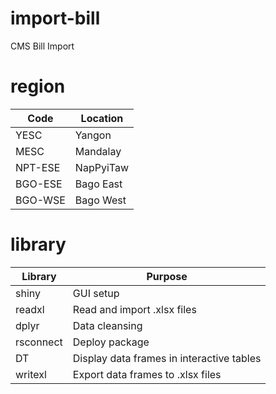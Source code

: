 # import-bill
CMS Bill Import

# region
| Code        | Location         |
|-------------|------------------|
| YESC        | Yangon           |
| MESC        | Mandalay         |
| NPT-ESE     | NapPyiTaw        |
| BGO-ESE     | Bago East        |
| BGO-WSE     | Bago West        |

# library
| Library    | Purpose                                |
|------------|----------------------------------------|
| shiny      | GUI setup                              |
| readxl     | Read and import .xlsx files           |
| dplyr      | Data cleansing                         |
| rsconnect  | Deploy package                        |
| DT         | Display data frames in interactive tables |
| writexl    | Export data frames to .xlsx files     |


